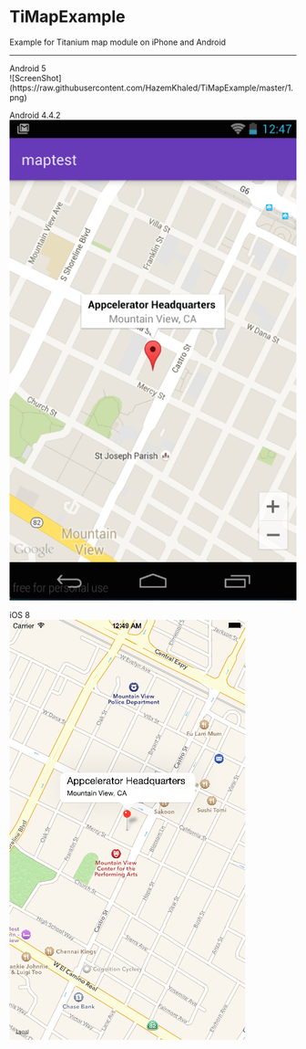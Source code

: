 # TiMapExample
Example for Titanium map module on iPhone and Android

<hr />
Android 5<br />
![ScreenShot](https://raw.githubusercontent.com/HazemKhaled/TiMapExample/master/1.png)

Android 4.4.2<br />
![ScreenShot](https://raw.githubusercontent.com/HazemKhaled/TiMapExample/master/2.png)

iOS 8<br />
![ScreenShot](https://raw.githubusercontent.com/HazemKhaled/TiMapExample/master/3.png)

